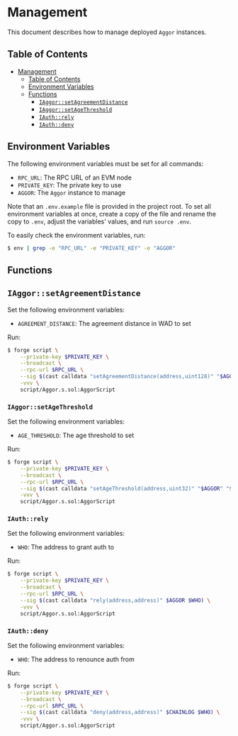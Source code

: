 # Management

This document describes how to manage deployed `Aggor` instances.

## Table of Contents

- [Management](#management)
  - [Table of Contents](#table-of-contents)
  - [Environment Variables](#environment-variables)
  - [Functions](#functions)
    - [`IAggor::setAgreementDistance`](#iaggorsetagreementdistance)
    - [`IAggor::setAgeThreshold`](#iaggorsetagethreshold)
    - [`IAuth::rely`](#iauthrely)
    - [`IAuth::deny`](#iauthdeny)

## Environment Variables

The following environment variables must be set for all commands:

- `RPC_URL`: The RPC URL of an EVM node
- `PRIVATE_KEY`: The private key to use
- `AGGOR`: The `Aggor` instance to manage

Note that an `.env.example` file is provided in the project root. To set all environment variables at once, create a copy of the file and rename the copy to `.env`, adjust the variables' values, and run `source .env`.

To easily check the environment variables, run:

```bash
$ env | grep -e "RPC_URL" -e "PRIVATE_KEY" -e "AGGOR"
```

## Functions

## `IAggor::setAgreementDistance`

Set the following environment variables:

- `AGREEMENT_DISTANCE`: The agreement distance in WAD to set

Run:

```bash
$ forge script \
    --private-key $PRIVATE_KEY \
    --broadcast \
    --rpc-url $RPC_URL \
    --sig $(cast calldata "setAgreementDistance(address,uint128)" "$AGGOR" "$AGREEMENT_DISTANCE") \
    -vvv \
    script/Aggor.s.sol:AggorScript
```

### `IAggor::setAgeThreshold`

Set the following environment variables:

- `AGE_THRESHOLD`: The age threshold to set

Run:

```bash
$ forge script \
    --private-key $PRIVATE_KEY \
    --broadcast \
    --rpc-url $RPC_URL \
    --sig $(cast calldata "setAgeThreshold(address,uint32)" "$AGGOR" "$AGE_THRESHOLD") \
    -vvv \
    script/Aggor.s.sol:AggorScript
```

### `IAuth::rely`

Set the following environment variables:

- `WHO`: The address to grant auth to

Run:

```bash
$ forge script \
    --private-key $PRIVATE_KEY \
    --broadcast \
    --rpc-url $RPC_URL \
    --sig $(cast calldata "rely(address,address)" $AGGOR $WHO) \
    -vvv \
    script/Aggor.s.sol:AggorScript
```

### `IAuth::deny`

Set the following environment variables:

- `WHO`: The address to renounce auth from

Run:

```bash
$ forge script \
    --private-key $PRIVATE_KEY \
    --broadcast \
    --rpc-url $RPC_URL \
    --sig $(cast calldata "deny(address,address)" $CHAINLOG $WHO) \
    -vvv \
    script/Aggor.s.sol:AggorScript
```

